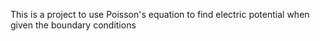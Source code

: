This is a project to use Poisson's equation to find electric potential when given the boundary conditions
